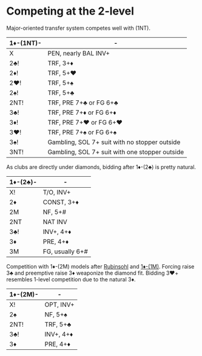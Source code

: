 # Competing at the 2-level

Major-oriented transfer system competes well with (1NT).

| 1♦-(1NT)- | - |
|-----------|---|
| X         | PEN, nearly BAL INV+
| 2♣!       | TRF, 3+♦
| 2♦!       | TRF, 5+♥
| 2♥!       | TRF, 5+♠
| 2♠!       | TRF, 5+♣
| 2NT!      | TRF, PRE 7+♣ or FG 6+♣
| 3♣!       | TRF, PRE 7+♦ or FG 6+♦
| 3♦!       | TRF, PRE 7+♥ or FG 6+♥
| 3♥!       | TRF, PRE 7+♠ or FG 6+♠
| 3♠!       | Gambling, SOL 7+ suit with no stopper outside
| 3NT!      | Gambling, SOL 7+ suit with one stopper outside

As clubs are directly under diamonds, bidding after 1♦-(2♣) is pretty natural.

| 1♦-(2♣)- | - |
|----------|---|
| X!       | T/O, INV+
| 2♦       | CONST, 3+♦
| 2M       | NF, 5+#
| 2NT      | NAT INV
| 3♣!      | INV+, 4+♦
| 3♦       | PRE, 4+♦
| 3M       | FG, usually 6+#

Competition with 1♦-(2M) models after [Rubinsohl](../../Rubinsohl.md) and
[1♦-(1M)](COMP_1.md).  Forcing raise 3♣ and preemptive raise 3♦ weaponize the
diamond fit.  Bidding 3♥+ resembles 1-level competition due to the natural 3♦.

| 1♦-(2M)- | - |
|----------|---|
| X!       | OPT, INV+
| 2♠       | NF, 5+♠
| 2NT!     | TRF, 5+♣
| 3♣!      | INV+, 4+♦
| 3♦       | PRE, 4+♦
